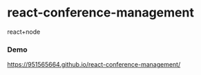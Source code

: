 # react-conference-management
react+node

### Demo

https://951565664.github.io/react-conference-management/
